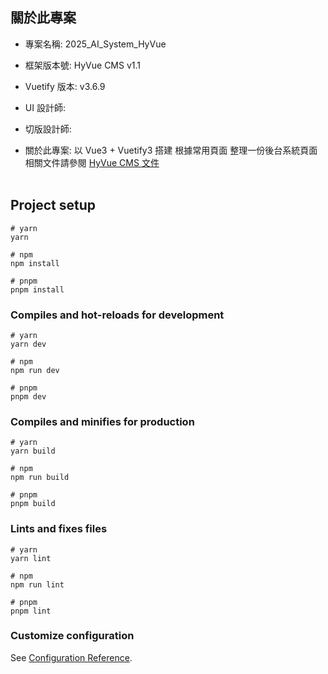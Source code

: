 ## 關於此專案

- 專案名稱: 2025_AI_System_HyVue
- 框架版本號: HyVue CMS v1.1
- Vuetify 版本: v3.6.9

- UI 設計師:
- 切版設計師:
- 關於此專案: 以 Vue3 + Vuetify3 搭建 根據常用頁面 整理一份後台系統頁面
  相關文件請參閱
  [HyVue CMS 文件](https://hywebu00.github.io/HyVue_CMS_doc/#/)
  <br/>
  <br/>

## Project setup

```
# yarn
yarn

# npm
npm install

# pnpm
pnpm install
```

### Compiles and hot-reloads for development

```
# yarn
yarn dev

# npm
npm run dev

# pnpm
pnpm dev
```

### Compiles and minifies for production

```
# yarn
yarn build

# npm
npm run build

# pnpm
pnpm build
```

### Lints and fixes files

```
# yarn
yarn lint

# npm
npm run lint

# pnpm
pnpm lint
```

### Customize configuration

See [Configuration Reference](https://vitejs.dev/config/).
